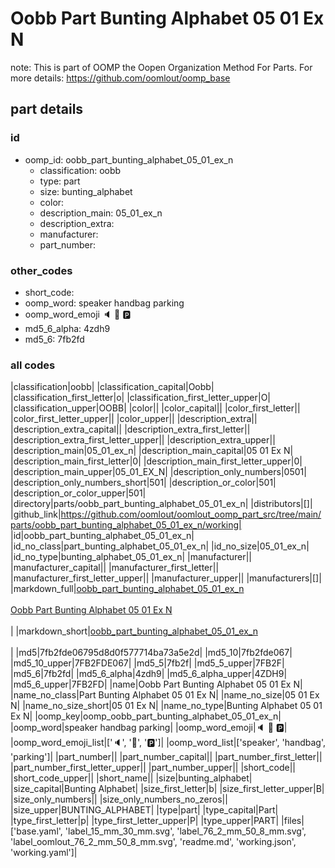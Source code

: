 # Oobb Part Bunting Alphabet 05 01 Ex N  

note: This is part of OOMP the Oopen Organization Method For Parts. For more details: https://github.com/oomlout/oomp_base

##  part details





### id
* oomp_id: oobb_part_bunting_alphabet_05_01_ex_n
  * classification: oobb
  * type: part
  * size: bunting_alphabet
  * color: 
  * description_main: 05_01_ex_n
  * description_extra: 
  * manufacturer: 
  * part_number: 

### other_codes
* short_code: 
* oomp_word: speaker handbag parking
* oomp_word_emoji :speaker: :handbag: :parking:
* md5_6_alpha: 4zdh9
* md5_6: 7fb2fd

### all codes 
|classification|oobb|
|classification_capital|Oobb|
|classification_first_letter|o|
|classification_first_letter_upper|O|
|classification_upper|OOBB|
|color||
|color_capital||
|color_first_letter||
|color_first_letter_upper||
|color_upper||
|description_extra||
|description_extra_capital||
|description_extra_first_letter||
|description_extra_first_letter_upper||
|description_extra_upper||
|description_main|05_01_ex_n|
|description_main_capital|05 01 Ex N|
|description_main_first_letter|0|
|description_main_first_letter_upper|0|
|description_main_upper|05_01_EX_N|
|description_only_numbers|0501|
|description_only_numbers_short|501|
|description_or_color|501|
|description_or_color_upper|501|
|directory|parts/oobb_part_bunting_alphabet_05_01_ex_n|
|distributors|[]|
|github_link|https://github.com/oomlout/oomlout_oomp_part_src/tree/main/parts/oobb_part_bunting_alphabet_05_01_ex_n/working|
|id|oobb_part_bunting_alphabet_05_01_ex_n|
|id_no_class|part_bunting_alphabet_05_01_ex_n|
|id_no_size|05_01_ex_n|
|id_no_type|bunting_alphabet_05_01_ex_n|
|manufacturer||
|manufacturer_capital||
|manufacturer_first_letter||
|manufacturer_first_letter_upper||
|manufacturer_upper||
|manufacturers|[]|
|markdown_full|[oobb_part_bunting_alphabet_05_01_ex_n](https://github.com/oomlout/oomlout_oomp_part_src/tree/main/parts/oobb_part_bunting_alphabet_05_01_ex_n/working)<br>[](https://github.com/oomlout/oomlout_oomp_part_src/tree/main/parts/oobb_part_bunting_alphabet_05_01_ex_n/working)<br>[Oobb Part Bunting Alphabet 05 01 Ex N](https://github.com/oomlout/oomlout_oomp_part_src/tree/main/parts/oobb_part_bunting_alphabet_05_01_ex_n/working)<br><br>|
|markdown_short|[oobb_part_bunting_alphabet_05_01_ex_n](https://github.com/oomlout/oomlout_oomp_part_src/tree/main/parts/oobb_part_bunting_alphabet_05_01_ex_n/working)<br><br>|
|md5|7fb2fde06795d8d0f577714ba73a5e2d|
|md5_10|7fb2fde067|
|md5_10_upper|7FB2FDE067|
|md5_5|7fb2f|
|md5_5_upper|7FB2F|
|md5_6|7fb2fd|
|md5_6_alpha|4zdh9|
|md5_6_alpha_upper|4ZDH9|
|md5_6_upper|7FB2FD|
|name|Oobb Part Bunting Alphabet 05 01 Ex N|
|name_no_class|Part Bunting Alphabet 05 01 Ex N|
|name_no_size|05 01 Ex N|
|name_no_size_short|05 01 Ex N|
|name_no_type|Bunting Alphabet 05 01 Ex N|
|oomp_key|oomp_oobb_part_bunting_alphabet_05_01_ex_n|
|oomp_word|speaker handbag parking|
|oomp_word_emoji|:speaker: :handbag: :parking:|
|oomp_word_emoji_list|[':speaker:', ':handbag:', ':parking:']|
|oomp_word_list|['speaker', 'handbag', 'parking']|
|part_number||
|part_number_capital||
|part_number_first_letter||
|part_number_first_letter_upper||
|part_number_upper||
|short_code||
|short_code_upper||
|short_name||
|size|bunting_alphabet|
|size_capital|Bunting Alphabet|
|size_first_letter|b|
|size_first_letter_upper|B|
|size_only_numbers||
|size_only_numbers_no_zeros||
|size_upper|BUNTING_ALPHABET|
|type|part|
|type_capital|Part|
|type_first_letter|p|
|type_first_letter_upper|P|
|type_upper|PART|
|files|['base.yaml', 'label_15_mm_30_mm.svg', 'label_76_2_mm_50_8_mm.svg', 'label_oomlout_76_2_mm_50_8_mm.svg', 'readme.md', 'working.json', 'working.yaml']|

